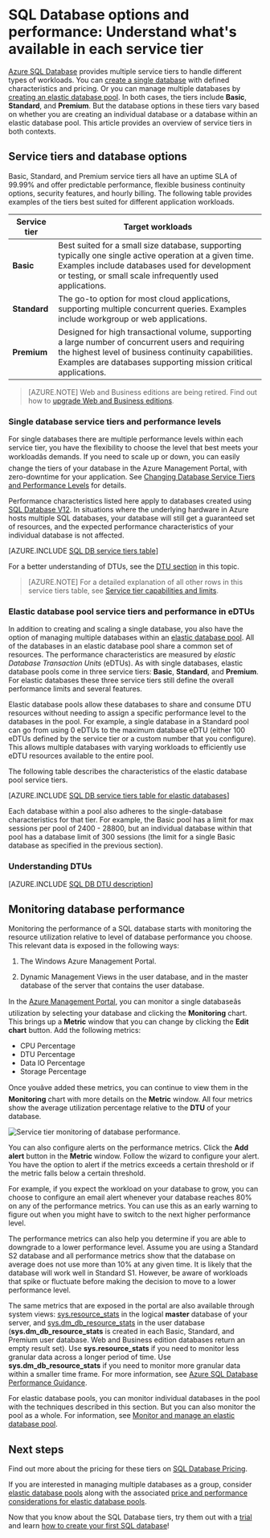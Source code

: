 <properties
	pageTitle="SQL Database performance & options: Service tiers | Windows Azure"
	description="Compare SQL Database performance and business continuity features of the service tiers to balance cost and capability as you scale."
	keywords="database options,database performance,eDTU"
	services="sql-database"
	documentationCenter=""
	authors="rothja"
	manager="jeffreyg"
	editor="monicar"/>

<tags
	ms.service="sql-database"
	ms.date="12/22/2015"
	wacn.date=""/>

# SQL Database options and performance: Understand what's available in each service tier
 

[Azure SQL Database](/documentation/articles/sql-database-technical-overview) provides multiple service tiers to handle different types of workloads. You can [create a single database](/documentation/articles/sql-database-get-started) with defined characteristics and pricing. Or you can manage multiple databases by [creating an elastic database pool](/documentation/articles/sql-database-elastic-pool-portal). In both cases, the tiers include **Basic**, **Standard**, and **Premium**. But the database options in these tiers vary based on whether you are creating an individual database or a database within an elastic database pool. This article provides an overview of service tiers in both contexts.

## Service tiers and database options
Basic, Standard, and Premium service tiers all have an uptime SLA of 99.99% and offer predictable performance, flexible business continuity options, security features, and hourly billing. The following table provides examples of the tiers best suited for different application workloads.

| Service tier | Target workloads |
|---|---|
| **Basic** | Best suited for a small size database, supporting typically one single active operation at a given time. Examples include databases used for development or testing, or small scale infrequently used applications. |
| **Standard** | The go-to option for most cloud applications, supporting multiple concurrent queries. Examples include workgroup or web applications. |
| **Premium** | Designed for high transactional volume, supporting a large number of concurrent users and requiring the highest level of business continuity capabilities. Examples are databases supporting mission critical applications. |

>[AZURE.NOTE] Web and Business editions are being retired. Find out how to [upgrade Web and Business editions](/documentation/articles/sql-database-upgrade-new-service-tiers). 

### Single database service tiers and performance levels
For single databases there are multiple performance levels within each service tier, you have the flexibility to choose the level that best meets your workloadâs demands. If you need to scale up or down, you can easily change the tiers of your database in the Azure Management Portal, with zero-downtime for your application. See [Changing Database Service Tiers and Performance Levels](/documentation/articles/sql-database-scale-up) for details.

Performance characteristics listed here apply to databases created using [SQL Database V12](/documentation/articles/sql-database-v12-whats-new). In situations where the underlying hardware in Azure hosts multiple SQL databases, your database will still get a guaranteed set of resources, and the expected performance characteristics of your individual database is not affected.

[AZURE.INCLUDE [SQL DB service tiers table](../includes/sql-database-service-tiers-table.md)]


For a better understanding of DTUs, see the [DTU section](#understanding-dtus) in this topic. 

>[AZURE.NOTE] For a detailed explanation of all other rows in this service tiers table, see [Service tier capabilities and limits](/documentation/articles/sql-database-performance-guidance/#service-tier-capabilities-and-limits).

### Elastic database pool service tiers and performance in eDTUs
In addition to creating and scaling a single database, you also have the option of managing multiple databases within an [elastic database pool](/documentation/articles/sql-database-elastic-pool). All of the databases in an elastic database pool share a common set of resources. The performance characteristics are measured by *elastic Database Transaction Units* (eDTUs). As with single databases, elastic database pools come in three service tiers: **Basic**, **Standard**, and **Premium**. For elastic databases these three service tiers still define the overall performance limits and several features.  

Elastic database pools allow these databases to share and consume DTU resources without needing to assign a specific performance level to the databases in the pool. For example, a single database in a Standard pool can go from using 0 eDTUs to the maximum database eDTU (either 100 eDTUs defined by the service tier or a custom number that you configure). This allows multiple databases with varying workloads to efficiently use eDTU resources available to the entire pool. 

The following table describes the characteristics of the elastic database pool service tiers.

[AZURE.INCLUDE [SQL DB service tiers table for elastic databases](../includes/sql-database-service-tiers-table-elastic-db-pools.md)]

Each database within a pool also adheres to the single-database characteristics for that tier. For example, the Basic pool has a limit for max sessions per pool of 2400 - 28800, but an individual database within that pool has a database limit of 300 sessions (the limit for a single Basic database as specified in the previous section).

### Understanding DTUs

[AZURE.INCLUDE [SQL DB DTU description](../includes/sql-database-understanding-dtus.md)]

## Monitoring database performance
Monitoring the performance of a SQL database starts with monitoring the resource utilization relative to level of database performance you choose. This relevant data is exposed in the following ways:

1.	The Windows Azure Management Portal.

2.	Dynamic Management Views in the user database, and in the master database of the server that contains the user database.

In the [Azure Management Portal](https://manage.windowsazure.cn), you can monitor a single databaseâs utilization by selecting your database and clicking the **Monitoring** chart. This brings up a **Metric** window that you can change by clicking the **Edit chart** button. Add the following metrics:

- CPU Percentage
- DTU Percentage
- Data IO Percentage
- Storage Percentage

Once youâve added these metrics, you can continue to view them in the **Monitoring** chart with more details on the **Metric** window. All four metrics show the average utilization percentage relative to the **DTU** of your database.

![Service tier monitoring of database performance.](./media/sql-database-service-tiers/sqldb_service_tier_monitoring.png)

You can also configure alerts on the performance metrics. Click the **Add alert** button in the **Metric** window. Follow the wizard to configure your alert. You have the option to alert if the metrics exceeds a certain threshold or if the metric falls below a certain threshold.

For example, if you expect the workload on your database to grow, you can choose to configure an email alert whenever your database reaches 80% on any of the performance metrics. You can use this as an early warning to figure out when you might have to switch to the next higher performance level.

The performance metrics can also help you determine if you are able to downgrade to a lower performance level. Assume you are using a Standard S2 database and all performance metrics show that the database on average does not use more than 10% at any given time. It is likely that the database will work well in Standard S1. However, be aware of workloads that spike or fluctuate before making the decision to move to a lower performance level. 

The same metrics that are exposed in the portal are also available through system views: [sys.resource_stats](https://msdn.microsoft.com/zh-cn/library/dn269979.aspx) in the logical **master** database of your server, and [sys.dm_db_resource_stats](https://msdn.microsoft.com/zh-cn/library/dn800981.aspx) in the user database (**sys.dm_db_resource_stats** is created in each Basic, Standard, and Premium user database. Web and Business edition databases return an empty result set). Use **sys.resource_stats** if you need to monitor less granular data across a longer period of time. Use **sys.dm_db_resource_stats** if you need to monitor more granular data within a smaller time frame. For more information, see [Azure SQL Database Performance Guidance](/documentation/articles/sql-database-performance-guidance/#monitoring-resource-use-with-sysresourcestats).

For elastic database pools, you can monitor individual databases in the pool with the techniques described in this section. But you can also monitor the pool as a whole. For information, see [Monitor and manage an elastic database pool](/documentation/articles/sql-database-elastic-pool-portal/#monitor-and-manage-an-elastic-database-pool).

## Next steps
Find out more about the pricing for these tiers on [SQL Database Pricing](/home/features/sql-database/#price).

If you are interested in managing multiple databases as a group, consider [elastic database pools](/documentation/articles/sql-database-elastic-pool-guidance) along with the associated [price and performance considerations for elastic database pools](/documentation/articles/sql-database-elastic-pool-guidance).

Now that you know about the SQL Database tiers, try them out with a [trial](/pricing/1rmb-trial) and learn [how to create your first SQL database](/documentation/articles/sql-database-get-started)!
 
